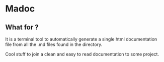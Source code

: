 # Madoc


## What for ?

It is a terminal tool to automatically generate a single html documentation file from all
the .md files found in the directory.

Cool stuff to join a clean and easy to read documentation to some project.
